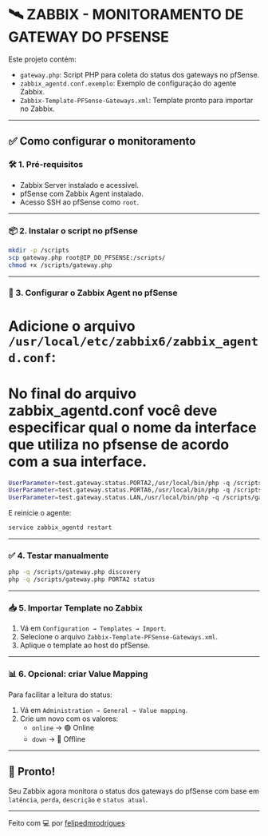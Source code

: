 # 🛰️ ZABBIX - MONITORAMENTO DE GATEWAY DO PFSENSE

Este projeto contém:

- `gateway.php`: Script PHP para coleta do status dos gateways no pfSense.
- `zabbix_agentd.conf.exemplo`: Exemplo de configuração do agente Zabbix.
- `Zabbix-Template-PFSense-Gateways.xml`: Template pronto para importar no Zabbix.

---

## ✅ Como configurar o monitoramento

### 🛠️ 1. Pré-requisitos

- Zabbix Server instalado e acessível.
- pfSense com Zabbix Agent instalado.
- Acesso SSH ao pfSense como `root`.

---

### 📦 2. Instalar o script no pfSense

```bash
mkdir -p /scripts
scp gateway.php root@IP_DO_PFSENSE:/scripts/
chmod +x /scripts/gateway.php
```

---

### 🔧 3. Configurar o Zabbix Agent no pfSense

# Adicione o arquivo `/usr/local/etc/zabbix6/zabbix_agentd.conf`:

# No final do arquivo zabbix_agentd.conf você deve especificar qual o nome da interface que utiliza no pfsense de acordo com a sua interface. 

```bash
UserParameter=test.gateway.status.PORTA2,/usr/local/bin/php -q /scripts/gateway.php PORTA2 status
UserParameter=test.gateway.status.PORTA6,/usr/local/bin/php -q /scripts/gateway.php PORTA6 status
UserParameter=test.gateway.status.LAN,/usr/local/bin/php -q /scripts/gateway.php LAN status
```

E reinicie o agente:

```bash
service zabbix_agentd restart
```

---

### ✅ 4. Testar manualmente

```bash
php -q /scripts/gateway.php discovery
php -q /scripts/gateway.php PORTA2 status
```

---

### 📥 5. Importar Template no Zabbix

1. Vá em `Configuration → Templates → Import`.
2. Selecione o arquivo `Zabbix-Template-PFSense-Gateways.xml`.
3. Aplique o template ao host do pfSense.

---

### 📊 6. Opcional: criar Value Mapping

Para facilitar a leitura do status:

1. Vá em `Administration → General → Value mapping`.
2. Crie um novo com os valores:
   - `online` → 🟢 Online
   - `down` → 🔴 Offline

---

## 🙌 Pronto!

Seu Zabbix agora monitora o status dos gateways do pfSense com base em `latência`, `perda`, `descrição` e `status atual`.

---

Feito com 💻 por [felipedmrodrigues](https://github.com/felipedmrodrigues)
